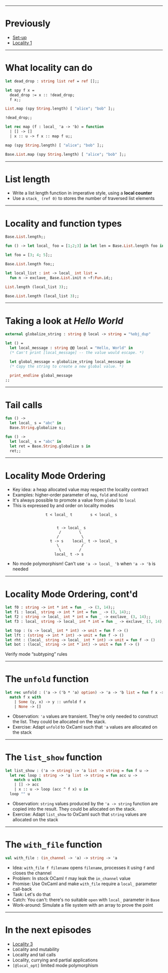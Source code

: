 
---
# Previously

* [Set-up](00_setup.html)
* [Locality 1](01_local_1.html)

---
# What locality can do

```ocaml
let dead_drop : string list ref = ref [];;
```
```ocaml
let spy f x =
  dead_drop := x :: !dead_drop;
  f x;;
```
```ocaml
List.map (spy String.length) [ "alice"; "bob" ];;
```
```ocaml
!dead_drop;;
```
```ocaml
let rec map (f : local_ 'a -> 'b) = function
  | [] -> []
  | x :: u -> f x :: map f u;;
```
```ocaml
map (spy String.length) [ "alice"; "bob" ];;
```
```ocaml
Base.List.map (spy String.length) [ "alice"; "bob" ];;
```

---
# List length

* Write a list length function in imperative style, using a **local counter**
* Use a `stack_ (ref 0)` to stores the number of traversed list elements

---
# Locality and function types

```ocaml
Base.List.length;;
```
```ocaml
fun () -> let local_ foo = [1;2;3] in let len = Base.List.length foo in len;;
```
```ocaml
let foo = [3; 4; 5];;
```
```ocaml
Base.List.length foo;;
```
```ocaml
let local_list : int -> local_ int list =
  fun n -> exclave_ Base.List.init n ~f:Fun.id;;
```
```ocaml
List.length (local_list 3);;
```
```ocaml
Base.List.length (local_list 3);;
```

---
# Taking a look at _Hello World_

```ocaml
external globalize_string : string @ local -> string = "%obj_dup"

let () =
  let local_message : string @@ local = "Hello, World" in
  (* Can't print [local_message] -- the value would escape. *)

  let global_message = globalize_string local_message in
  (* Copy the string to create a new global value. *)

  print_endline global_message
;;
```

---
# Tail calls

```ocaml
fun () ->
  let local_ s = "abc" in
  Base.String.globalize s;;
```

```ocaml
fun () ->
  let local_ s = "abc" in
  let ret = Base.String.globalize s in
  ret;;
```

---
# Locality Mode Ordering

* Key idea: a heap allocated value may respect the locality contract
* Examples: higher-order parameter of `map`, `fold` and `bind`
* It's always possible to promote a value from `global` to `local`
* This is expressed by and order on locality modes

```
                  t < local_ t        s < local_ s


                       t -> local_ s
                        /        \
                       /          \
                    t -> s    local_ t -> local_ s
                       \          /
                        \        /
                      local_ t -> s
```
* No mode polymorphism! Can't use `'a -> local_ 'b` when `'a -> 'b` is needed

---
# Locality Mode Ordering, cont'd

```ocaml
let f0 : string -> int * int = fun _ -> (3, 14);;
let f1 : local_ string -> int * int = fun _ -> (3, 14);;
let f2 : string -> local_ int * int = fun _ -> exclave_ (3, 14);;
let f3 : local_ string -> local_ int * int = fun _ -> exclave_ (3, 14);;
```

```ocaml
let top : (s -> local_ int * int) -> unit = fun f -> ()
let lft : (string -> int * int) -> unit = fun f -> ()
let rht : (local_ string -> local_ int * int) -> unit = fun f -> ()
let bot : (local_ string -> int * int) -> unit = fun f -> ()
```

Verify mode “subtyping” rules

---
# The `unfold` function

```ocaml
let rec unfold : ('a -> ('b * 'a) option) -> 'a -> 'b list = fun f x ->
  match f x with
    | Some (y, x) -> y :: unfold f x
    | None -> []
```

- Observation: `'a` values are transient. They're only needed to construct the list. They could be allocated on the stack.
- Exercise: Adapt `unfold` to OxCaml such that `'a` values are allocated on the stack

---
# The `list_show` function

```ocaml
let list_show : ('a -> string) -> 'a list -> string = fun f u ->
  let rec loop : string -> 'a list -> string = fun acc u ->
    match u with
    | [] -> acc
    | x :: u -> loop (acc ^ f x) u in
  loop "" u
```

- Observation: `string` values produced by the `'a -> string` function are copied into the result. They could be allocated on the stack.
- Exercise: Adapt `list_show` to OxCaml such that `string` values are allocated on the stack

---
# The `with_file` function

```ocaml
val with_file : (in_channel -> 'a) -> string -> 'a
```

- Idea: `with_file f filename` opens `filename`, processes it using `f` and closes the channel
- Problem: In stock OCaml `f` may leak the `in_channel` value
- Promise: Use OxCaml and make `with_file` require a `local_` parameter call-back
- Task: Let's do that
- Catch: You can't: there's no suitable `open` with `local_` parameter in `Base`
- Work-around: Simulate a file system with an array to prove the point

---
# In the next episodes

* [Locality 3](03_local_3.html)
* Locality and mutability
* Locality and tail calls
* Locality, currying and partial applications
* `[@local_opt]` limited mode polymorphism
